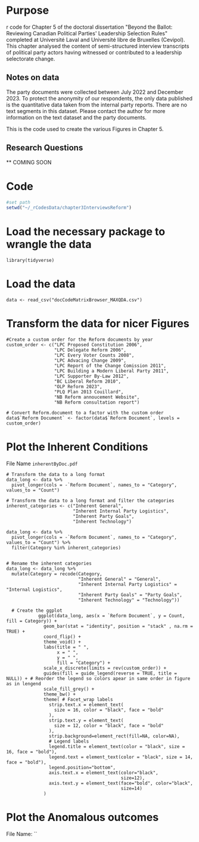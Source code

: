 # Purpose
r code for Chapter 5 of the doctoral dissertation "Beyond the Ballot: Reviewing Canadian Political Parties' Leadership Selection Rules" completed at Université Laval and Université libre de Bruxelles (Cevipol). This chapter analysed the content of semi-structured interview transcripts of political party actors having witnessed or contributed to a leadership selectorate change. 

## Notes on data
The party documents were collected between July 2022 and December 2023. To protect the anonymity of our respondents, the only data published is the quantitative data taken from the internal party reports. There are no text segments in this dataset. Please contact the author for more information on the text dataset and the party documents.

This is the code used to create the various Figures in Chapter 5.

## Research Questions
** COMING SOON

# Code
```R
#set path
setwd("~/_rCodesData/chapter3InterviewsReform")
```

# Load the necessary package to wrangle the data 
```
library(tidyverse)
```

# Load the data
```
data <- read_csv("docCodeMatrixBrowser_MAXQDA.csv")
```


# Transform the data for nicer Figures
```
#Create a custom order for the Reform documents by year
custom_order <- c("LPC Proposed Constitution 2006",
                  "LPC Delegate Reform 2006",
                  "LPC Every Voter Counts 2008",
                  "LPC Advacing Change 2009",
                  "LPC Report of the Change Comission 2011",
                  "LPC Building a Modern Liberal Party 2011",
                  "LPC Supporter By-Law 2012",
                  "BC Liberal Reform 2010",
                  "OLP Reform 2023",
                  "PLQ Plan 2013 Couillard",
                  "NB Reform annoucement Website",
                  "NB Reform consultation report")

# Convert Reform.document to a factor with the custom order
data$`Reform Document` <- factor(data$`Reform Document`, levels = custom_order)
```

# Plot the Inherent Conditions 
File Name `inherentByDoc.pdf`

```
# Transform the data to a long format
data_long <- data %>%
  pivot_longer(cols = -`Reform Document`, names_to = "Category", values_to = "Count")

# Transform the data to a long format and filter the categories
inherent_categories <- c("Inherent General", 
                         "Inherent Internal Party Logistics", 
                         "Inherent Party Goals", 
                         "Inherent Technology")

data_long <- data %>%
  pivot_longer(cols = -`Reform Document`, names_to = "Category", values_to = "Count") %>%
  filter(Category %in% inherent_categories)


# Rename the inherent categories
data_long <- data_long %>%
  mutate(Category = recode(Category,
                           "Inherent General" = "General",
                           "Inherent Internal Party Logistics" = "Internal Logistics",
                           "Inherent Party Goals" = "Party Goals",
                           "Inherent Technology" = "Technology"))

  # Create the ggplot
            ggplot(data_long, aes(x = `Reform Document`, y = Count, fill = Category)) +
              geom_bar(stat = "identity", position = "stack" , na.rm = TRUE) +
              coord_flip() +
              theme_void() +
              labs(title = " ",
                   x = " ",
                   y = " ",
                   fill = "Category") +
              scale_x_discrete(limits = rev(custom_order)) +
              guides(fill = guide_legend(reverse = TRUE, title = NULL)) + # Reorder the legend so colors apear in same order in figure as in lengend
              scale_fill_grey() +
              theme_bw() +
              theme( # Facet_wrap labels
                strip.text.x = element_text(
                  size = 16, color = "black", face = "bold"
                ),
                strip.text.y = element_text(
                  size = 12, color = "black", face = "bold"
                ),
                strip.background=element_rect(fill=NA, color=NA),
                # Legend labels
                legend.title = element_text(color = "black", size = 16, face = "bold"),
                legend.text = element_text(color = "black", size = 14, face = "bold"), 
                legend.position="bottom",
                axis.text.x = element_text(color="black", 
                                           size=12),
                axis.text.y = element_text(face="bold", color="black", 
                                           size=14)
              )
```


# Plot the Anomalous outcomes
File Name: ``
```

```
